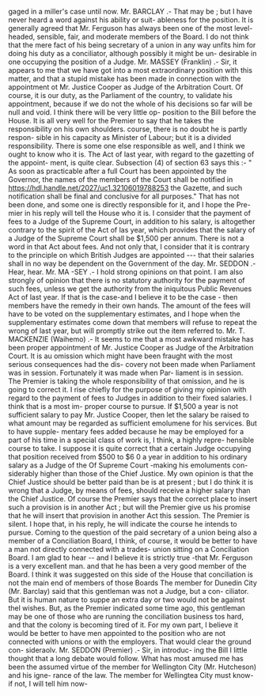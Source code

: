 gaged in a miller's case until now. Mr. BARCLAY .- That may be ; but I have never heard a word against his ability or suit- ableness for the position. It is generally agreed that Mr. Ferguson has always been one of the most level-headed, sensible, fair, and moderate members of the Board. I do not think that the mere fact of his being secretary of a union in any way unfits him for doing his duty as a conciliator, although possibly it might be un- desirable in one occupying the position of a Judge. Mr. MASSEY (Franklin) .- Sir, it appears to me that we have got into a most extraordinary position with this matter, and that a stupid mistake has been made in connection with the appointment ot Mr. Justice Cooper as Judge of the Arbitration Court. Of course, it is our duty, as the Parliament of the country, to validate his appointment, because if we do not the whole of his decisions so far will be null and void. I think there will be very little op- position to the Bill before the House. It is all very well for the Premier to say that he takes the responsibility on his own shoulders. course, there is no doubt he is partly respon- sible in his capacity as Minister of Labour; but it is a divided responsibility. There is some one else responsible as well, and I think we ought to know who it is. The Act of last year, with regard to the gazetting of the appoint- ment, is quite clear. Subsection (4) of section 63 says this :- " As soon as practicable after a full Court has been appointed by the Governor, the names of the members of the Court shall be notified in https://hdl.handle.net/2027/uc1.32106019788253 the Gazette, and such notification shall be final and conclusive for all purposes." That has not been done, and some one is directly responsible for it, and I hope the Pre- mier in his reply will tell the House who it is. I consider that the payment of fees to a Judge of the Supreme Court, in addition to his salary, is altogether contrary to the spirit of the Act of las year, which provides that the salary of a Judge of the Supreme Court shall be $1,500 per annum. There is not a word in that Act about fees. And not only that, I consider that it is contrary to the principle on which British Judges are appointed --- that their salaries shall in no way be dependent on the Government of the day. Mr. SEDDON .- Hear, hear. Mr. MA -SEY .- I hold strong opinions on that point. I am also strongly of opinion that there is no statutory authority for the payment of such fees, unless we get the authority from the iniquitous Public Revenues Act of last year. If that is the case-and I believe it to be the case - then members have the remedy in their own hands. The amount of the fees will have to be voted on the supplementary estimates, and I hope when the supplementary estimates come down that members will refuse to repeat the wrong of last year, but will promptly strike out the item referred to. Mr. T. MACKENZIE (Waihemo) .- It seems to me that a most awkward mistake has been proper appointment of Mr. Justice Cooper as Judge of the Arbitration Court. It is au omission which might have been fraught with the most serious consequences had the dis- covery not been made when Parliament was in session. Fortunately it was made when Par- liament is in session. The Premier is taking the whole responsibility of that omission, and he is going to correct it. I rise chiefly for the purpose of giving my opinion with regard to the payment of fees to Judges in addition to their fixed salaries. I think that is a most im- proper course to pursue. If $1,500 a year is not sufficient salary to pay Mr. Justice Cooper, then let the salary be raised to what amount may be regarded as sufficient emolumene for his services. But to have supple- mentary fees added because he may be employed for a part of his time in a special class of work is, I think, a highly repre- hensible course to take. I suppose it is quite correct that a certain Judge occupying that position received from $500 to $6 0 a year in addition to his ordinary salary as a Judge of the Of Supreme Court -making his emoluments con- siderably higher than those of the Chief Justice. My own opinion is that the Chief Justice should be better paid than be is at present ; but I do think it is wrong that a Judge, by means of fees, should receive a higher salary than the Chief Justice. Of course the Premier says that the correct place to insert such a provision is in another Act ; but will the Premier give us his promise that he will insert that provision in another Act this session. The Premier is silent. I hope that, in his reply, he will indicate the course he intends to pursue. Coming to the question of the paid secretary of a union being also a member of a Conciliation Board, I think, of course, it would be better to have a man not directly connected with a trades- union sitting on a Conciliation Board. I am glad to hear -- and I believe it is strictly true -that Mr. Ferguson is a very excellent man. and that he has been a very good member of the Board. I think it was suggested on this side of the House that conciliation is not the main end of members of those Boards The member for Dunedin City (Mr. Barclay) said that this gentleman was not a Judge, but a con- ciliator. But it is human nature to suppe an extra day or two would not be against thel wishes. But, as the Premier indicated some time ago, this gentleman may be one of those who are running the conciliation business tos hard, and that the colony is becoming tired of it. For my own part, I believe it would be better to have men appointed to the position who are not connected with unions or with the employers. That would clear the ground con- sideraolv. Mr. SEDDON (Premier) .- Sir, in introduc- ing the Bill I little thought that a long debate would follow. What has most amused me has been the assumed virtue of the member for Wellington City (Mr. Hutcheson) and his igne- rance of the law. The member for Wellingtea City must know-if not, I will tell him now- 